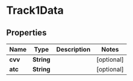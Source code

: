 
# Track1Data

## Properties
Name | Type | Description | Notes
------------ | ------------- | ------------- | -------------
**cvv** | **String** |  |  [optional]
**atc** | **String** |  |  [optional]



